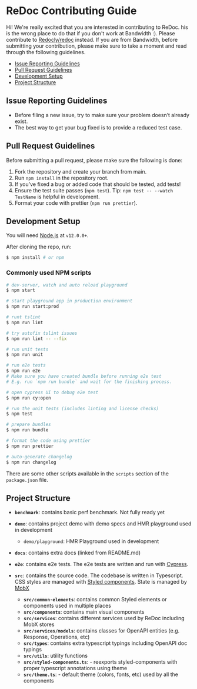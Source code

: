 # ReDoc Contributing Guide

Hi! We're really excited that you are interested in contributing to ReDoc. his is the wrong place to do that if you don't work at Bandwidth :). Please contribute to [Redocly/redoc](https://github.com/Redocly/redoc) instead. If you are from Bandwidth, before submitting your contribution, please make sure to take a moment and read through the following guidelines.

- [Issue Reporting Guidelines](#issue-reporting-guidelines)
- [Pull Request Guidelines](#pull-request-guidelines)
- [Development Setup](#development-setup)
- [Project Structure](#project-structure)

## Issue Reporting Guidelines
- Before filing a new issue, try to make sure your problem doesn’t already exist.
- The best way to get your bug fixed is to provide a reduced test case.

## Pull Request Guidelines
Before submitting a pull request, please make sure the following is done:

1. Fork the repository and create your branch from main.
2. Run `npm install` in the repository root.
3. If you’ve fixed a bug or added code that should be tested, add tests!
4. Ensure the test suite passes (`npm test`). Tip: `npm test -- --watch TestName` is helpful in development.
5. Format your code with prettier (`npm run prettier`).

## Development Setup

You will need [Node.js](http://nodejs.org) at `v12.0.0+`.

After cloning the repo, run:

```bash
$ npm install # or npm
```

### Commonly used NPM scripts

``` bash
# dev-server, watch and auto reload playground
$ npm start

# start playground app in production environment
$ npm run start:prod

# runt tslint
$ npm run lint

# try autofix tslint issues
$ npm run lint -- --fix

# run unit tests
$ npm run unit

# run e2e tests
$ npm run e2e
# Make sure you have created bundle before running e2e test
# E.g. run `npm run bundle` and wait for the finishing process.

# open cypress UI to debug e2e test
$ npm run cy:open

# run the unit tests (includes linting and license checks)
$ npm test

# prepare bundles
$ npm run bundle

# format the code using prettier
$ npm run prettier

# auto-generate changelog
$ npm run changelog
```

There are some other scripts available in the `scripts` section of the `package.json` file.

## Project Structure

- **`benchmark`**: contains basic perf benchmark. Not fully ready yet

- **`demo`**: contains project demo with demo specs and HMR playground used in development

  - `demo/playground`: HMR Playground used in development

- **`docs`**: contains extra docs (linked from README.md)

- **`e2e`**: contains e2e tests. The e2e tests are written and run with [Cypress](https://www.cypress.io/).


- **`src`**: contains the source code. The codebase is written in Typescript. CSS styles are managed with [Styled components](https://www.styled-components.com/). State is managed by [MobX](https://github.com/mobxjs/mobx)

  - **`src/common-elements`**: contains common Styled elements or components used in multiple places
  - **`src/components`**: contains main visual components
  - **`src/services`**: contains different services used by ReDoc including MobX stores
  - **`src/services/models`**: contains classes for OpenAPI entities (e.g. Response, Operations, etc)
  - **`src/types`**: contains extra typescript typings including OpenAPI doc typings
  - **`src/utils`**: utility functions
  - **`src/styled-components.ts`**: - reexports styled-components with proper typescript annotations using theme
  - **`src/theme.ts`**: - default theme (colors, fonts, etc) used by all the components
